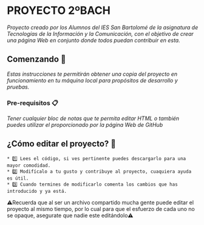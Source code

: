 # PROYECTO 2ºBACH

_Proyecto creado por los Alumnos del IES San Bartolomé de la asignatura de Tecnologías de la Información y la Comunicación, con el objetivo de crear una página Web en conjunto donde todos puedan contribuir en esta._

## Comenzando 🚀

_Estas instrucciones te permitirán obtener una copia del proyecto en funcionamiento en tu máquina local para propósitos de desarrollo y pruebas._


### Pre-requisitos 📋


_Tener cualquier bloc de notas que te permita editar HTML o también puedes utilizar el proporcionado por la página Web de GitHub_


## ¿Cómo editar el proyecto? 🚩

```
* 1️⃣ Lees el código, si ves pertinente puedes descargarlo para una mayor comodidad.
* 2️⃣ Modifícalo a tu gusto y contribuye al proyecto, cuaquiera ayuda es útil.
* 3️⃣ Cuando termines de modificarlo comenta los cambios que has introducido y ya está.
```
 ⚠️Recuerda que al ser un archivo compartido mucha gente puede editar el proyecto al mismo tiempo, por lo cual para que el esfuerzo de cada uno no se opaque, asegurate que nadie este editándolo⚠️
